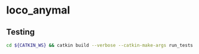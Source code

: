 # loco\_anymal

## Testing

```bash
cd ${CATKIN_WS} && catkin build --verbose --catkin-make-args run_tests run_coverage -- loco_anymal --no-deps --force-cmake -DCMAKE_BUILD_TYPE=Debug
```
